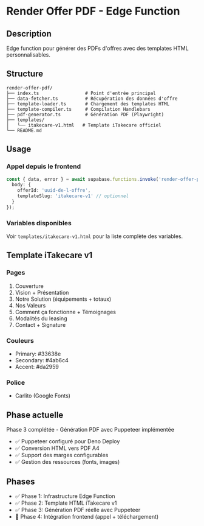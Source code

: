 # Render Offer PDF - Edge Function

## Description
Edge function pour générer des PDFs d'offres avec des templates HTML personnalisables.

## Structure
```
render-offer-pdf/
├── index.ts                 # Point d'entrée principal
├── data-fetcher.ts          # Récupération des données d'offre
├── template-loader.ts       # Chargement des templates HTML
├── template-compiler.ts     # Compilation Handlebars
├── pdf-generator.ts         # Génération PDF (Playwright)
├── templates/              
│   └── itakecare-v1.html   # Template iTakecare officiel
└── README.md
```

## Usage

### Appel depuis le frontend
```typescript
const { data, error } = await supabase.functions.invoke('render-offer-pdf', {
  body: { 
    offerId: 'uuid-de-l-offre',
    templateSlug: 'itakecare-v1' // optionnel
  }
});
```

### Variables disponibles
Voir `templates/itakecare-v1.html` pour la liste complète des variables.

## Template iTakecare v1

### Pages
1. Couverture
2. Vision + Présentation
3. Notre Solution (équipements + totaux)
4. Nos Valeurs
5. Comment ça fonctionne + Témoignages
6. Modalités du leasing
7. Contact + Signature

### Couleurs
- Primary: #33638e
- Secondary: #4ab6c4
- Accent: #da2959

### Police
- Carlito (Google Fonts)

## Phase actuelle
Phase 3 complétée - Génération PDF avec Puppeteer implémentée
- ✅ Puppeteer configuré pour Deno Deploy
- ✅ Conversion HTML vers PDF A4
- ✅ Support des marges configurables
- ✅ Gestion des ressources (fonts, images)

## Phases
- ✅ Phase 1: Infrastructure Edge Function
- ✅ Phase 2: Template HTML iTakecare v1
- ✅ Phase 3: Génération PDF réelle avec Puppeteer
- 🔄 Phase 4: Intégration frontend (appel + téléchargement)
